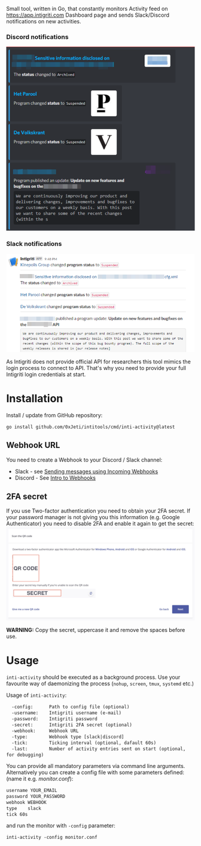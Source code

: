 Small tool, written in Go, that constantly monitors Activity feed on https://app.intigriti.com Dashboard page and sends Slack/Discord notifications on new activities.

### Discord notifications
![Discord notification](https://github.com/0xJeti/intitools/raw/main/image/discord-notify.png)
### Slack notifications
![Slack notification](https://github.com/0xJeti/intitools/raw/main/image/slack-notify.png)

As Intigriti does not provide official API for researchers this tool mimics the login process to connect to API. That's why you need to provide your full Intigriti login credentials at start.


# Installation
Install / update from GitHub repository:
```
go install github.com/0xJeti/intitools/cmd/inti-activity@latest
```

## Webhook URL
You need to create a Webhook to your Discord / Slack channel:
  * Slack - see [Sending messages using Incoming Webhooks](https://api.slack.com/messaging/webhooks)
  * Discord - See [Intro to Webhooks](https://support.discord.com/hc/en-us/articles/228383668-Intro-to-Webhooks)

## 2FA secret
If you use Two-factor authentication you need to obtain your 2FA secret. If your password manager is not giving you this information (e.g. Google Authenticator) you need to disable 2FA and enable it again to get the secret:
![2FA Secret](https://github.com/0xJeti/intitools/raw/main/image/2fa-secret.jpg)

**WARNING:** Copy the secret, uppercase it and remove the spaces before use. 
# Usage
`inti-activity` should be executed as a background process. Use your favourite way of daemonizing the process (`nohup`, `screen`, `tmux`, `systemd` etc.)

Usage of `inti-activity`:
```
  -config:      Path to config file (optional)
  -username:    Intigriti username (e-mail)
  -password:    Intigriti password
  -secret:      Intigriti 2FA secret (optional) 
  -webhook:     Webhook URL
  -type:        Webhook type [slack|discord]
  -tick:        Ticking interval (optional, dafault 60s)
  -last:        Number of activity entries sent on start (optional, for debugging)
```

You can provide all mandatory parameters via command line arguments.
Alternatively you can create a config file with some parameters defined: (name it e.g. *monitor.conf*):

```
username YOUR_EMAIL
password YOUR_PASSWORD
webhook WEBHOOK
type    slack
tick 60s
```

and run the monitor with `-config` parameter:
```
inti-activity -config monitor.conf
```
